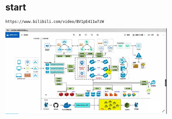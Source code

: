 # start	
```text
https://www.bilibili.com/video/BV1pE411w7zW
```
![image text](./pictures/infrastruction_overview.png)
